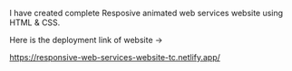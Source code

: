 I have created complete Resposive animated web services website using HTML & CSS.

Here is the deployment link of website ->

https://responsive-web-services-website-tc.netlify.app/
